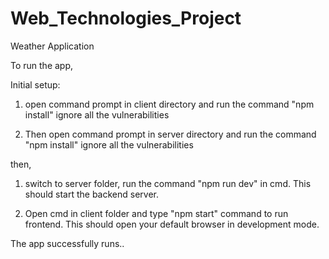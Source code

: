 # Web_Technologies_Project
Weather Application



To run the app,

Initial setup:

1. open command prompt in client directory and run the command "npm install" 
ignore all the vulnerabilities

2. Then open command prompt in server directory and run the command "npm install"
ignore all the vulnerabilities

then, 
1. switch to server folder, run the command "npm run dev" in cmd. This should start the backend server.

2. Open cmd in client folder and type "npm start" command to run frontend. This should open your default browser in development mode.

The app successfully runs..

